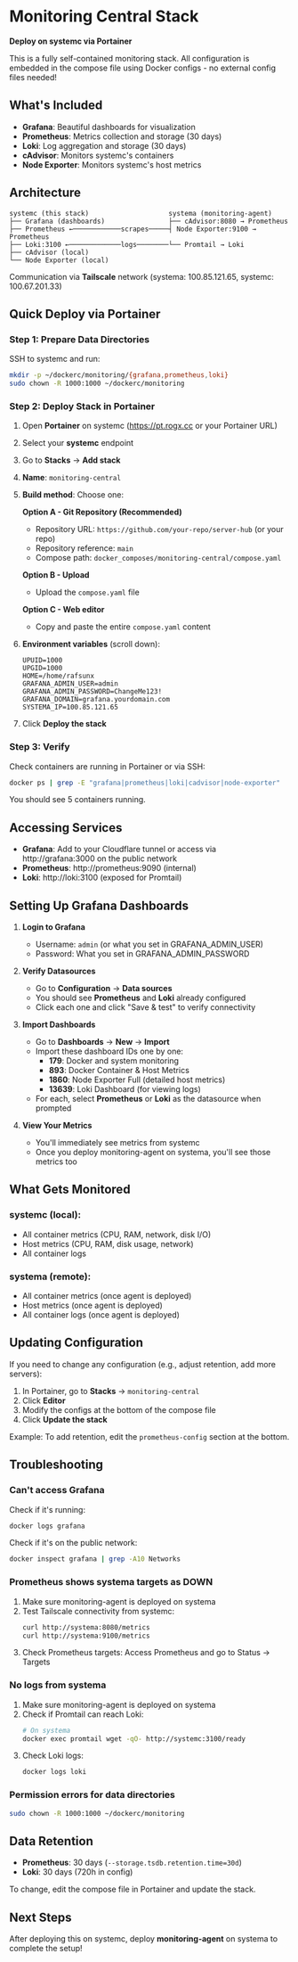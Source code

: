 # Monitoring Central Stack

**Deploy on systemc via Portainer**

This is a fully self-contained monitoring stack. All configuration is embedded in the compose file using Docker configs - no external config files needed!

## What's Included

- **Grafana**: Beautiful dashboards for visualization
- **Prometheus**: Metrics collection and storage (30 days)
- **Loki**: Log aggregation and storage (30 days)
- **cAdvisor**: Monitors systemc's containers
- **Node Exporter**: Monitors systemc's host metrics

## Architecture

```
systemc (this stack)                    systema (monitoring-agent)
├── Grafana (dashboards)                ├── cAdvisor:8080 → Prometheus
├── Prometheus ←────────────scrapes─────┤ Node Exporter:9100 → Prometheus
├── Loki:3100 ←─────────────logs────────└── Promtail → Loki
├── cAdvisor (local)
└── Node Exporter (local)
```

Communication via **Tailscale** network (systema: 100.85.121.65, systemc: 100.67.201.33)

## Quick Deploy via Portainer

### Step 1: Prepare Data Directories

SSH to systemc and run:

```bash
mkdir -p ~/dockerc/monitoring/{grafana,prometheus,loki}
sudo chown -R 1000:1000 ~/dockerc/monitoring
```

### Step 2: Deploy Stack in Portainer

1. Open **Portainer** on systemc (https://pt.rogx.cc or your Portainer URL)
2. Select your **systemc** endpoint
3. Go to **Stacks** → **Add stack**
4. **Name**: `monitoring-central`
5. **Build method**: Choose one:

   **Option A - Git Repository (Recommended)**
   - Repository URL: `https://github.com/your-repo/server-hub` (or your repo)
   - Repository reference: `main`
   - Compose path: `docker_composes/monitoring-central/compose.yaml`

   **Option B - Upload**
   - Upload the `compose.yaml` file

   **Option C - Web editor**
   - Copy and paste the entire `compose.yaml` content

6. **Environment variables** (scroll down):
   ```
   UPUID=1000
   UPGID=1000
   HOME=/home/rafsunx
   GRAFANA_ADMIN_USER=admin
   GRAFANA_ADMIN_PASSWORD=ChangeMe123!
   GRAFANA_DOMAIN=grafana.yourdomain.com
   SYSTEMA_IP=100.85.121.65
   ```

7. Click **Deploy the stack**

### Step 3: Verify

Check containers are running in Portainer or via SSH:
```bash
docker ps | grep -E "grafana|prometheus|loki|cadvisor|node-exporter"
```

You should see 5 containers running.

## Accessing Services

- **Grafana**: Add to your Cloudflare tunnel or access via http://grafana:3000 on the public network
- **Prometheus**: http://prometheus:9090 (internal)
- **Loki**: http://loki:3100 (exposed for Promtail)

## Setting Up Grafana Dashboards

1. **Login to Grafana**
   - Username: `admin` (or what you set in GRAFANA_ADMIN_USER)
   - Password: What you set in GRAFANA_ADMIN_PASSWORD

2. **Verify Datasources**
   - Go to **Configuration** → **Data sources**
   - You should see **Prometheus** and **Loki** already configured
   - Click each one and click "Save & test" to verify connectivity

3. **Import Dashboards**
   - Go to **Dashboards** → **New** → **Import**
   - Import these dashboard IDs one by one:
     - **179**: Docker and system monitoring
     - **893**: Docker Container & Host Metrics
     - **1860**: Node Exporter Full (detailed host metrics)
     - **13639**: Loki Dashboard (for viewing logs)
   - For each, select **Prometheus** or **Loki** as the datasource when prompted

4. **View Your Metrics**
   - You'll immediately see metrics from systemc
   - Once you deploy monitoring-agent on systema, you'll see those metrics too

## What Gets Monitored

### systemc (local):
- All container metrics (CPU, RAM, network, disk I/O)
- Host metrics (CPU, RAM, disk usage, network)
- All container logs

### systema (remote):
- All container metrics (once agent is deployed)
- Host metrics (once agent is deployed)
- All container logs (once agent is deployed)

## Updating Configuration

If you need to change any configuration (e.g., adjust retention, add more servers):

1. In Portainer, go to **Stacks** → `monitoring-central`
2. Click **Editor**
3. Modify the configs at the bottom of the compose file
4. Click **Update the stack**

Example: To add retention, edit the `prometheus-config` section at the bottom.

## Troubleshooting

### Can't access Grafana

Check if it's running:
```bash
docker logs grafana
```

Check if it's on the public network:
```bash
docker inspect grafana | grep -A10 Networks
```

### Prometheus shows systema targets as DOWN

1. Make sure monitoring-agent is deployed on systema
2. Test Tailscale connectivity from systemc:
   ```bash
   curl http://systema:8080/metrics
   curl http://systema:9100/metrics
   ```
3. Check Prometheus targets: Access Prometheus and go to Status → Targets

### No logs from systema

1. Make sure monitoring-agent is deployed on systema
2. Check if Promtail can reach Loki:
   ```bash
   # On systema
   docker exec promtail wget -qO- http://systemc:3100/ready
   ```
3. Check Loki logs:
   ```bash
   docker logs loki
   ```

### Permission errors for data directories

```bash
sudo chown -R 1000:1000 ~/dockerc/monitoring
```

## Data Retention

- **Prometheus**: 30 days (`--storage.tsdb.retention.time=30d`)
- **Loki**: 30 days (720h in config)

To change, edit the compose file in Portainer and update the stack.

## Next Steps

After deploying this on systemc, deploy **monitoring-agent** on systema to complete the setup!
